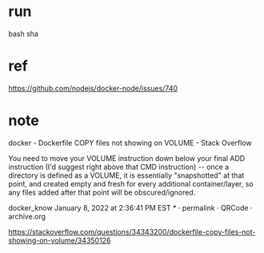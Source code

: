 
# run

bash sha


# ref

https://github.com/nodejs/docker-node/issues/740


# note


docker - Dockerfile COPY files not showing on VOLUME - Stack Overflow

You need to move your VOLUME instruction down below your final ADD instruction (I'd suggest right above that CMD instruction) -- once a directory is defined as a VOLUME, it is essentially "snapshotted" at that point, and created empty and fresh for every additional container/layer, so any files added after that point will be obscured/ignored.

 docker_know
     January 8, 2022 at 2:36:41 PM EST * · permalink  · QRCode · archive.org

 https://stackoverflow.com/questions/34343200/dockerfile-copy-files-not-showing-on-volume/34350126 

# 

